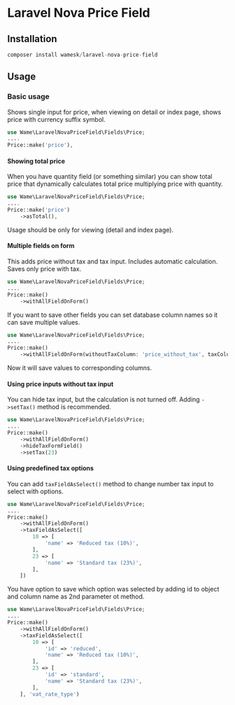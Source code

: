 # Laravel Nova Price Field

## Installation

```php
composer install wamesk/laravel-nova-price-field
```

## Usage

### Basic usage

Shows single input for price, when viewing on detail or index page, shows price with currency suffix symbol.

```php
use Wame\LaravelNovaPriceField\Fields\Price;
....
Price::make('price'),
```

#### Showing total price

When you have quantity field (or something similar) you can show total price that dynamically calculates total price multiplying price with quantity.

```php
use Wame\LaravelNovaPriceField\Fields\Price;
....
Price::make('price')
    ->asTotal(),
```

Usage should be only for viewing (detail and index page).

#### Multiple fields on form

This adds price without tax and tax input. Includes automatic calculation. Saves only price with tax.

```php
use Wame\LaravelNovaPriceField\Fields\Price;
....
Price::make()
    ->withAllFieldOnForm()
```

If you want to save other fields you can set database column names so it can save multiple values.

```php
use Wame\LaravelNovaPriceField\Fields\Price;
....
Price::make()
    ->withAllFieldOnForm(withoutTaxColumn: 'price_without_tax', taxColumn: 'tax')
```

Now it will save values to corresponding columns.

#### Using price inputs without tax input

You can hide tax input, but the calculation is not turned off. Adding `->setTax()` method is recommended.

```php
use Wame\LaravelNovaPriceField\Fields\Price;
....
Price::make()
    ->withAllFieldOnForm()
    ->hideTaxFormField()
    ->setTax(23)
```

#### Using predefined tax options

You can add `taxFieldAsSelect()` method to change number tax input to select with options.

```php
use Wame\LaravelNovaPriceField\Fields\Price;
....
Price::make()
    ->withAllFieldOnForm()
    ->taxFieldAsSelect([
        10 => [
            'name' => 'Reduced tax (10%)',
        ],
        23 => [
            'name' => 'Standard tax (23%)',
        ],
    ])
```

You have option to save which option was selected by adding id to object and column name as 2nd parameter ot method.

```php
use Wame\LaravelNovaPriceField\Fields\Price;
....
Price::make()
    ->withAllFieldOnForm()
    ->taxFieldAsSelect([
        10 => [
            'id' => 'reduced',
            'name' => 'Reduced tax (10%)',
        ],
        23 => [
            'id' => 'standard',
            'name' => 'Standard tax (23%)',
        ],
    ], 'vat_rate_type')
```



